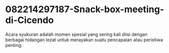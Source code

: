 # 082214297187-Snack-box-meeting-di-Cicendo
Acara syukuran adalah momen spesial yang sering kali diisi dengan berbagai hidangan lezat untuk merayakan suatu pencapaian atau peristiwa penting.
